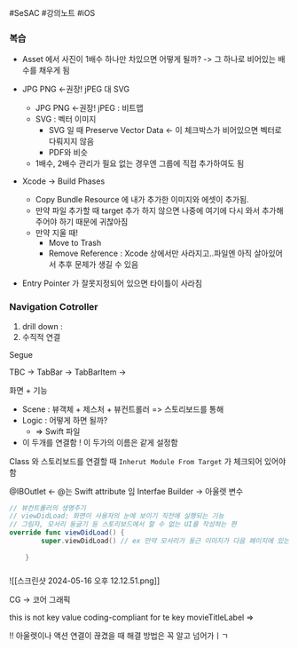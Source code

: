 #SeSAC #강의노트 #iOS 

### 복습

- Asset 에서 사진이 1배수 하나만 차있으면 어떻게 될까? -> 그 하나로 비어있는 배수를 채우게 됨
- JPG PNG <-권장! jPEG  대 SVG
	- JPG PNG <-권장! jPEG : 비트맵
	- SVG : 벡터 이미지 
		- SVG 일 때 Preserve Vector Data <- 이 체크박스가 비어있으면 벡터로 다뤄지지 않음
		- PDF와 비슷
	- 1배수, 2배수 관리가 필요 없는 경우엔 그룹에 직접 추가하여도 됨
- Xcode -> Build Phases
	- Copy Bundle Resource 에 내가 추가한 이미지와 에셋이 추가됨. 
	- 만약 파일 추가할 때 target 추가 하지 않으면 나중에 여기에 다시 와서 추가해주어야 하기 때문에 귀찮아짐
	- 만약 지울 때!
		- Move to Trash
		- Remove Reference : Xcode 상에서만 사라지고..파일엔 아직 살아있어서 추후 문제가 생길 수 있음

- Entry Pointer 가 잘못지정되어 있으면 타이틀이 사라짐

### Navigation Cotroller
1. drill down : 
2. 수직적 연결

Segue

TBC -> TabBar -> TabBarItem -> 


화면 + 기능

- Scene : 뷰객체 + 제스처 + 뷰컨트롤러 => 스토리보드를 통해
- Logic : 어떻게 하면 될까?
	- => Swift 파일 
- 이 두개를 연결함 ! 이 두가의 이름은 같게 설정함

Class 와 스토리보드를 연결할 때 `Inherut Module From Target` 가 체크되어 있어야 함


@IBOutlet <- @는 Swift attribute 임 Interfae Builder -> 아울렛 변수

```swift
// 뷰컨트롤러의 생명주기
// viewDidLoad: 화면이 사용자의 눈에 보이기 직전에 실행되는 기능
// 그림자, 모서리 둥글기 등 스토리보드에서 할 수 없는 UI를 작성하는 편
override func viewDidLoad() {
        super.viewDidLoad() // ex 만약 모서리가 둥근 이미지가 다음 페이지에 있는데 사용자가 테두리가 둥근 상태를 보게 되면 상당히 이상함! 그래서 보기전에 만들어주어야 함
                                            
    }
```

### 

![[스크린샷 2024-05-16 오후 12.12.51.png]]


CG -> 코어 그래픽


this is not key value coding-compliant for te key movieTitleLabel =>

!! 아울렛이나 액션 연결이 끊겼을 때 해결 방법은 꼭 알고 넘어가ㅣㄱ
